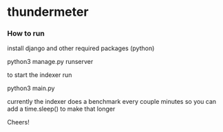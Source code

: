 # thundermeter

### How to run

install django and other required packages  (python)

python3 manage.py runserver





to start the indexer run 

python3 main.py

currently the indexer does a benchmark every couple minutes so you can add a time.sleep() to make that longer


Cheers!


